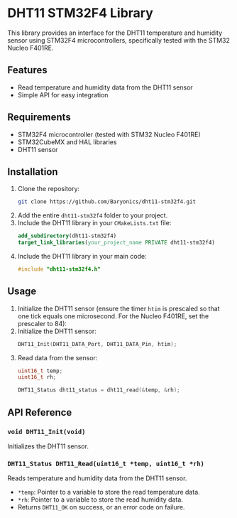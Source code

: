 # DHT11 STM32F4 Library

This library provides an interface for the DHT11 temperature and humidity sensor using STM32F4 microcontrollers, specifically tested with the STM32 Nucleo F401RE.

## Features

- Read temperature and humidity data from the DHT11 sensor
- Simple API for easy integration

## Requirements

- STM32F4 microcontroller (tested with STM32 Nucleo F401RE)
- STM32CubeMX and HAL libraries
- DHT11 sensor

## Installation

1. Clone the repository:
    ```sh
    git clone https://github.com/Baryonics/dht11-stm32f4.git
    ```
2. Add the entire `dht11-stm32f4` folder to your project.
3. Include the DHT11 library in your `CMakeLists.txt` file:
    ```cmake
    add_subdirectory(dht11-stm32f4)
    target_link_libraries(your_project_name PRIVATE dht11-stm32f4)
    ```
4. Include the DHT11 library in your main code:
    ```c
    #include "dht11-stm32f4.h"
    ```

## Usage
1. Initialize the DHT11 sensor (ensure the timer `htim` is prescaled so that one tick equals one microsecond. For the Nucleo F401RE, set the prescaler to 84):
2. Initialize the DHT11 sensor:
    ```c
    DHT11_Init(DHT11_DATA_Port, DHT11_DATA_Pin, htim);
    ```
3. Read data from the sensor:
    ```c
    uint16_t temp;
    uint16_t rh;

    DHT11_Status dht11_status = dht11_read(&temp, &rh);
    ```

## API Reference

### `void DHT11_Init(void)`

Initializes the DHT11 sensor.

### `DHT11_Status DHT11_Read(uint16_t *temp, uint16_t *rh)`

Reads temperature and humidity data from the DHT11 sensor.

- `*temp`: Pointer to a variable to store the read temperature data.
- `*rh`: Pointer to a variable to store the read humidity data.
- Returns `DHT11_OK` on success, or an error code on failure.
